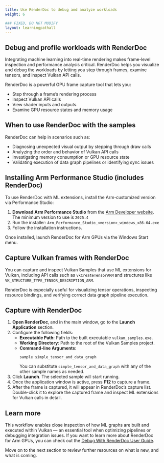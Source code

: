 ```yaml
---
title: Use RenderDoc to debug and analyze workloads
weight: 6

### FIXED, DO NOT MODIFY
layout: learningpathall
---
```


## Debug and profile workloads with RenderDoc


Integrating machine learning into real-time rendering makes frame-level inspection and performance analysis critical. RenderDoc helps you visualize and debug the workloads by letting you step through frames, examine tensors, and inspect Vulkan API calls.

RenderDoc is a powerful GPU frame capture tool that lets you:

- Step through a frame’s rendering process
- Inspect Vulkan API calls
- View shader inputs and outputs
- Examine GPU resource states and memory usage

## When to use RenderDoc with the samples

RenderDoc can help in scenarios such as:

- Diagnosing unexpected visual output by stepping through draw calls
- Analyzing the order and behavior of Vulkan API calls
- Investigating memory consumption or GPU resource state
- Validating execution of data graph pipelines or identifying sync issues

## Installing Arm Performance Studio (includes RenderDoc)

To use RenderDoc with ML extensions, install the Arm-customized version via Performance Studio:

1. **Download Arm Performance Studio** from the [Arm Developer website](https://developer.arm.com/Tools%20and%20Software/Arm%20Performance%20Studio#Downloads). The minimum version to use is `2025.4`
2. Run the installer:
   `Arm_Performance_Studio_<version>_windows_x86-64.exe`
3. Follow the installation instructions.

Once installed, launch RenderDoc for Arm GPUs via the Windows Start menu.

## Capture Vulkan frames with RenderDoc

You can capture and inspect Vulkan Samples that use ML extensions for Vulkan, including API calls such as `vkCreateTensorARM` and structures like `VK_STRUCTURE_TYPE_TENSOR_DESCRIPTION_ARM`.

RenderDoc is especially useful for visualizing tensor operations, inspecting resource bindings, and verifying correct data graph pipeline execution.

## Capture with RenderDoc

1. **Open RenderDoc**, and in the main window, go to the **Launch Application** section.
2. Configure the following fields:
   - **Executable Path**: Path to the built executable `vulkan_samples.exe`.
   - **Working Directory**: Path to the root of the Vulkan Samples project.
   - **Command-line Arguments**:
     ```
     sample simple_tensor_and_data_graph
     ```
     You can substitute `simple_tensor_and_data_graph` with any of the other sample names as needed.
3. Click **Launch**. The selected sample will start running.
4. Once the application window is active, press **F12** to capture a frame.
5. After the frame is captured, it will appear in RenderDoc’s capture list. Double-click it to explore the captured frame and inspect ML extensions for Vulkan calls in detail.

## Learn more

This workflow enables close inspection of how ML graphs are built and executed within Vulkan — an essential tool when optimizing pipelines or debugging integration issues. If you want to learn more about RenderDoc for Arm GPUs, you can check out the [Debug With RenderDoc User Guide](https://developer.arm.com/documentation/109669/latest).

Move on to the next section to review further resources on what is new, and what is coming.